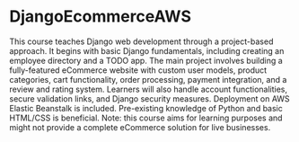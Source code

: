 # DjangoEcommerceAWS

This course teaches Django web development through a project-based approach. It begins with basic Django fundamentals, including creating an employee directory and a TODO app. The main project involves building a fully-featured eCommerce website with custom user models, product categories, cart functionality, order processing, payment integration, and a review and rating system. Learners will also handle account functionalities, secure validation links, and Django security measures. Deployment on AWS Elastic Beanstalk is included. Pre-existing knowledge of Python and basic HTML/CSS is beneficial. Note: this course aims for learning purposes and might not provide a complete eCommerce solution for live businesses.
